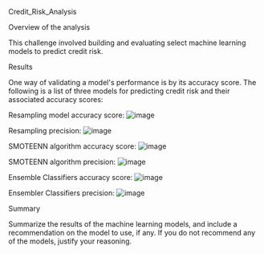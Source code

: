 Credit_Risk_Analysis

Overview of the analysis

This challenge involved building and evaluating select machine learning models to predict credit risk.

Results

One way of validating a model's performance is by its accuracy score. The following is a list of three models for predicting credit risk and their associated accuracy scores:

Resampling model accuracy score:
![image](https://user-images.githubusercontent.com/100803302/175835763-3b7b69c7-7ffe-4155-b9f1-496528312adf.png)
  
Resampling precision:
![image](https://user-images.githubusercontent.com/100803302/175836239-211c4ad7-eb50-4db3-b4bf-8c41b4667a53.png)
  
SMOTEENN algorithm accuracy score:
![image](https://user-images.githubusercontent.com/100803302/175835936-3b53d4fb-3287-4d08-8fd5-c05bd08a7714.png)
 
SMOTEENN algorithm precision:
![image](https://user-images.githubusercontent.com/100803302/175836211-68fe71e8-3307-444b-8a83-607f6e43893a.png)
   
Ensemble Classifiers accuracy score:
![image](https://user-images.githubusercontent.com/100803302/175836037-63026fcb-0f68-469f-b141-73a55a50d843.png)
  
Ensembler Classifiers precision:
![image](https://user-images.githubusercontent.com/100803302/175836134-8504fd26-2cda-492d-9dad-95da4d3c37ab.png)
  

Summary 

Summarize the results of the machine learning models, and include a recommendation on the model to use, if any. If you do not recommend any of the models, justify your reasoning.
